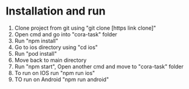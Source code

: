 # Installation and run

1. Clone project from git using "git clone [https link clone]"
2. Open cmd and go into "cora-task" folder
3. Run "npm install"
4. Go to ios directory using "cd ios"
5. Run "pod install"
6. Move back to main directory
7. Run "npm start", Open another cmd and move to "cora-task" folder
8. To run on IOS run "npm run ios"
9. TO run on Android "npm run android"
